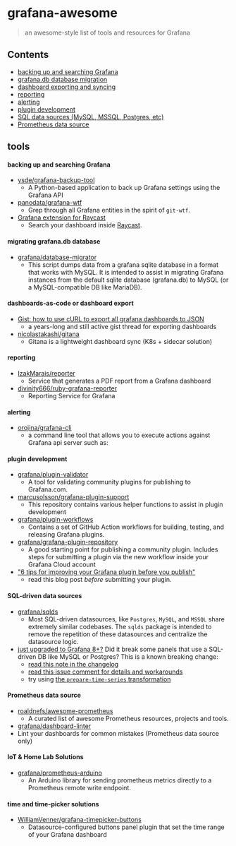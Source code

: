 # grafana-awesome

> an awesome-style list of tools and resources for Grafana

## Contents

- [backing up and searching Grafana](#backing-up-and-searching-grafana)
- [grafana.db database migration](#migrating-grafanadb-database)
- [dashboard exporting and syncing](#dashboards-as-code-or-dashboard-syncing)
- [reporting](#reporting)
- [alerting](#alerting)
- [plugin development](#plugin-development)
- [SQL data sources (MySQL, MSSQL, Postgres, etc)](#sql-driven-data-sources)
- [Prometheus data source](#prometheus-data-source)

## tools

#### backing up and searching Grafana

- [ysde/grafana-backup-tool](https://github.com/ysde/grafana-backup-tool)
    - A Python-based application to back up Grafana settings using the Grafana API
- [panodata/grafana-wtf](https://github.com/panodata/grafana-wtf)
    - Grep through all Grafana entities in the spirit of `git-wtf`.
- [Grafana extension for Raycast](https://github.com/raycast/extensions/tree/main/extensions/grafana)
    - Search your dashboard inside [Raycast](https://www.raycast.com/).

#### migrating grafana.db database

- [grafana/database-migrator](https://github.com/grafana/database-migrator)
    - This script dumps data from a grafana sqlite database in a format that works with MySQL. It is intended to assist in migrating Grafana instances from the default sqlite database (grafana.db) to MySQL (or a MySQL-compatible DB like MariaDB).

#### dashboards-as-code or dashboard export

- [Gist: how to use cURL to export all grafana dashboards to JSON](https://gist.github.com/crisidev/bd52bdcc7f029be2f295#gistcomment-3975489)
    - a years-long and still active gist thread for exporting dashboards
- [nicolastakashi/gitana](https://github.com/nicolastakashi/gitana)
    - Gitana is a lightweight dashboard sync (K8s + sidecar solution)

#### reporting

- [IzakMarais/reporter](https://github.com/IzakMarais/reporter)
    - Service that generates a PDF report from a Grafana dashboard
- [divinity666/ruby-grafana-reporter](https://github.com/divinity666/ruby-grafana-reporter)
    - Reporting Service for Grafana

#### alerting

- [orojina/grafana-cli](https://github.com/orojina/grafana-cli)
    - a command line tool that allows you to execute actions against Grafana api server such as:

#### plugin development

- [grafana/plugin-validator](https://github.com/grafana/plugin-validator)
    - A tool for validating community plugins for publishing to Grafana.com.
- [marcusolsson/grafana-plugin-support](https://github.com/marcusolsson/grafana-plugin-support)
    - This repository contains various helper functions to assist in plugin development
- [grafana/plugin-workflows](https://github.com/grafana/plugin-workflows)
    - Contains a set of GitHub Action workflows for building, testing, and releasing Grafana plugins.
- [grafana/grafana-plugin-repository](https://github.com/grafana/grafana-plugin-repository)
    - A good starting point for publishing a community plugin. Includes steps for submitting a plugin via the new workflow inside your Grafana Cloud account
- ["6 tips for improving your Grafana plugin before you publish"](https://grafana.com/blog/2021/01/21/6-tips-for-improving-your-grafana-plugin-before-you-publish/)
    - read this blog post _before_ submitting your plugin.

#### SQL-driven data sources

- [grafana/sqlds](https://github.com/grafana/sqlds)
    - Most SQL-driven datasources, like `Postgres`, `MySQL`, and `MSSQL` share extremely similar codebases. The `sqlds` package is intended to remove the repetition of these datasources and centralize the datasource logic.
- [just upgraded to Grafana 8+?](https://grafana.com/docs/grafana/latest/installation/upgrading/#postgres-mysql-microsoft-sql-server-data-sources) Did it break some panels that use a SQL-driven DB like MySQL or Postgres? This is a known breaking change:
    - [read this note in the changelog](https://grafana.com/docs/grafana/latest/installation/upgrading/#postgres-mysql-microsoft-sql-server-data-sources)
    - [read this issue comment for details and workarounds](https://github.com/grafana/grafana/issues/35534#issuecomment-861519658)
    - try using [the `prepare-time-series` transformation](https://grafana.com/docs/grafana/latest/panels/transformations/types-options/#prepare-time-series)

#### Prometheus data source

- [roaldnefs/awesome-prometheus](https://github.com/roaldnefs/awesome-prometheus)
    - A curated list of awesome Prometheus resources, projects and tools.
- [grafana/dashboard-linter](https://github.com/grafana/dashboard-linter)
- Lint your dashboards for common mistakes (Prometheus data source only)

#### IoT & Home Lab Solutions

- [grafana/prometheus-arduino](https://github.com/grafana/prometheus-arduino)
    - An Arduino library for sending prometheus metrics directly to a Prometheus remote write endpoint.

#### time and time-picker solutions

- [WilliamVenner/grafana-timepicker-buttons](https://github.com/WilliamVenner/grafana-timepicker-buttons)
    - Datasource-configured buttons panel plugin that set the time range of your Grafana dashboard